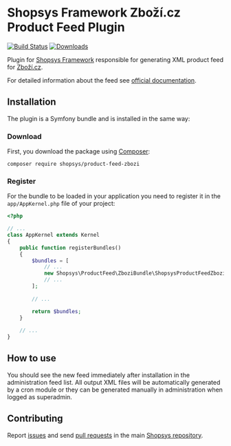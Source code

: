 # Shopsys Framework Zboží.cz Product Feed Plugin

[![Build Status](https://travis-ci.org/shopsys/product-feed-zbozi.svg?branch=master)](https://travis-ci.org/shopsys/product-feed-zbozi)
[![Downloads](https://img.shields.io/packagist/dt/shopsys/product-feed-zbozi.svg)](https://packagist.org/packages/shopsys/product-feed-zbozi)

Plugin for [Shopsys Framework](https://www.shopsys-framework.com) responsible for generating XML product feed for [Zboží.cz](https://www.zbozi.cz).

For detailed information about the feed see [official documentation](https://napoveda.seznam.cz/cz/zbozi/specifikace-xml-pro-obchody/specifikace-xml-feedu/).

## Installation
The plugin is a Symfony bundle and is installed in the same way:

### Download
First, you download the package using [Composer](https://getcomposer.org/):
```
composer require shopsys/product-feed-zbozi
```

### Register
For the bundle to be loaded in your application you need to register it in the `app/AppKernel.php` file of your project:
```php
<?php

// ...
class AppKernel extends Kernel
{
    public function registerBundles()
    {
        $bundles = [
            // ...
            new Shopsys\ProductFeed\ZboziBundle\ShopsysProductFeedZboziBundle(),
            // ...
        ];
        
        // ...

        return $bundles;
    }
    
    // ...
}
```

## How to use
You should see the new feed immediately after installation in the administration feed list.
All output XML files will be automatically generated by a cron module or they can be generated manually in administration when logged as superadmin.

## Contributing

Report [issues](https://github.com/shopsys/shopsys/issues/new) and send [pull requests](https://github.com/shopsys/shopsys/compare) in the main [Shopsys repository](https://github.com/shopsys/shopsys).
